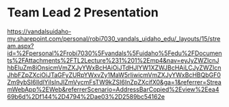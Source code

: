 

# Team Lead 2 Presentation
https://vandalsuidaho-my.sharepoint.com/personal/robi7030_vandals_uidaho_edu/_layouts/15/stream.aspx?id=%2Fpersonal%2Frobi7030%5Fvandals%5Fuidaho%5Fedu%2FDocuments%2FAttachments%2FTL2Lecture%231%201%2Emp4&nav=eyJyZWZlcnJhbEluZm8iOnsicmVmZXJyYWxBcHAiOiJTdHJlYW1XZWJBcHAiLCJyZWZlcnJhbFZpZXciOiJTaGFyZURpYWxvZy1MaW5rIiwicmVmZXJyYWxBcHBQbGF0Zm9ybSI6IldlYiIsInJlZmVycmFsTW9kZSI6InZpZXcifX0&ga=1&referrer=StreamWebApp%2EWeb&referrerScenario=AddressBarCopied%2Eview%2Eea469b6d%2Df144%2D4794%2Dae03%2D2589bc54162e